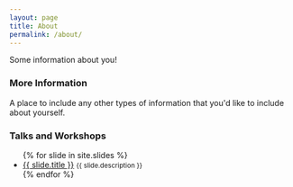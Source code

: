 ```yaml
---
layout: page
title: About
permalink: /about/
---
```


Some information about you!

### More Information

A place to include any other types of information that you'd like to include about yourself.

### Talks and Workshops
<ul>
{% for slide in site.slides %}
	<li>
	  <a class="slide-entry" href="{{ slide.url }}" target="_slides">{{ slide.title }}</a>
	  <small>{{ slide.description }}</small>
	</li>
{% endfor %}
</ul>
